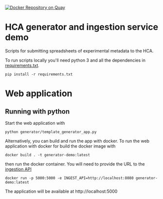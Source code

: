 [![Docker Repository on Quay](https://quay.io/repository/humancellatlas/ingest-demo/status "Docker Repository on Quay")](https://quay.io/repository/humancellatlas/ingest-demo)

# HCA generator and ingestion service demo

Scripts for submitting spreadsheets of experimental metadata to the HCA.

To run scripts locally you'll need python 3 and all the dependencies in [requirements.txt](requirements.txt).


```
pip install -r requirements.txt
```


# Web application

## Running with python

Start the web application with

```
python generator/template_generator_app.py
```

Alternatively, you can build and run the app with docker. To run the web application with docker for build the docker image with

```
docker build . -t generator-demo:latest
```

then run the docker container. You will need to provide the URL to the [ingestion API](https://github.com/HumanCellAtlas/ingest-core)

```
docker run -p 5000:5000 -e INGEST_API=http://localhost:8080 generator-demo:latest
```

The application will be available at http://localhost:5000

